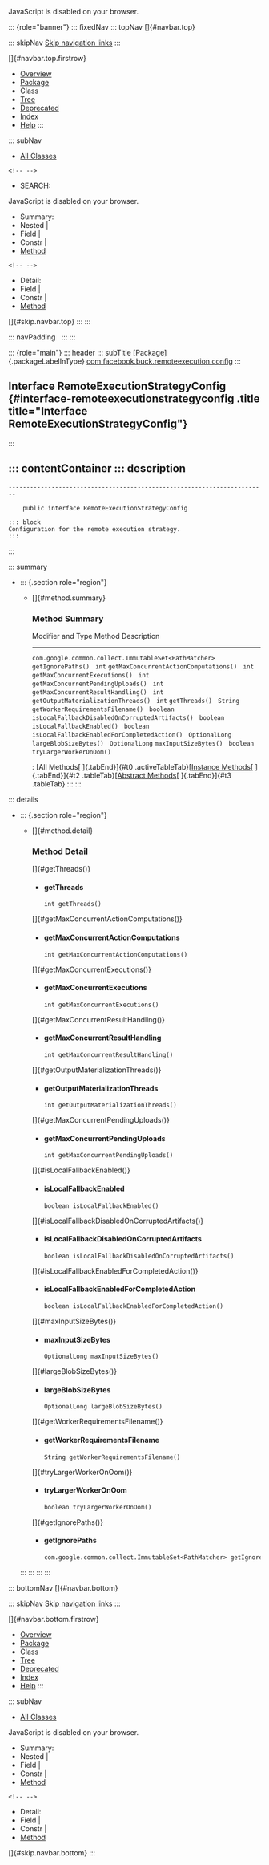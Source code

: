 <div>

JavaScript is disabled on your browser.

</div>

::: {role="banner"}
::: fixedNav
::: topNav
[]{#navbar.top}

::: skipNav
[Skip navigation links](#skip.navbar.top "Skip navigation links")
:::

[]{#navbar.top.firstrow}

-   [Overview](../../../../../index.html)
-   [Package](package-summary.html)
-   Class
-   [Tree](package-tree.html)
-   [Deprecated](../../../../../deprecated-list.html)
-   [Index](../../../../../index-all.html)
-   [Help](../../../../../help-doc.html)
:::

::: subNav
-   [All Classes](../../../../../allclasses.html)

```{=html}
<!-- -->
```
-   SEARCH:

<div>

<div>

JavaScript is disabled on your browser.

</div>

</div>

<div>

-   Summary: 
-   Nested \| 
-   Field \| 
-   Constr \| 
-   [Method](#method.summary)

```{=html}
<!-- -->
```
-   Detail: 
-   Field \| 
-   Constr \| 
-   [Method](#method.detail)

</div>

[]{#skip.navbar.top}
:::
:::

::: navPadding
 
:::
:::

::: {role="main"}
::: header
::: subTitle
[Package]{.packageLabelInType} [com.facebook.buck.remoteexecution.config](package-summary.html)
:::

## Interface RemoteExecutionStrategyConfig {#interface-remoteexecutionstrategyconfig .title title="Interface RemoteExecutionStrategyConfig"}
:::

::: contentContainer
::: description
-   

    ------------------------------------------------------------------------

        public interface RemoteExecutionStrategyConfig

    ::: block
    Configuration for the remote execution strategy.
    :::
:::

::: summary
-   ::: {.section role="region"}
    -   []{#method.summary}

        ### Method Summary

          Modifier and Type                                       Method                                            Description
          ------------------------------------------------------- ------------------------------------------------- -------------
          `com.google.common.collect.ImmutableSet<PathMatcher>`   `getIgnorePaths()`                                 
          `int`                                                   `getMaxConcurrentActionComputations()`             
          `int`                                                   `getMaxConcurrentExecutions()`                     
          `int`                                                   `getMaxConcurrentPendingUploads()`                 
          `int`                                                   `getMaxConcurrentResultHandling()`                 
          `int`                                                   `getOutputMaterializationThreads()`                
          `int`                                                   `getThreads()`                                     
          `String`                                                `getWorkerRequirementsFilename()`                  
          `boolean`                                               `isLocalFallbackDisabledOnCorruptedArtifacts()`    
          `boolean`                                               `isLocalFallbackEnabled()`                         
          `boolean`                                               `isLocalFallbackEnabledForCompletedAction()`       
          `OptionalLong`                                          `largeBlobSizeBytes()`                             
          `OptionalLong`                                          `maxInputSizeBytes()`                              
          `boolean`                                               `tryLargerWorkerOnOom()`                           

          : [All Methods[ ]{.tabEnd}]{#t0 .activeTableTab}[[Instance
          Methods](javascript:show(2);)[ ]{.tabEnd}]{#t2
          .tableTab}[[Abstract
          Methods](javascript:show(4);)[ ]{.tabEnd}]{#t3 .tableTab}
    :::
:::

::: details
-   ::: {.section role="region"}
    -   []{#method.detail}

        ### Method Detail

        []{#getThreads()}

        -   #### getThreads

            ``` methodSignature
            int getThreads()
            ```

        []{#getMaxConcurrentActionComputations()}

        -   #### getMaxConcurrentActionComputations

            ``` methodSignature
            int getMaxConcurrentActionComputations()
            ```

        []{#getMaxConcurrentExecutions()}

        -   #### getMaxConcurrentExecutions

            ``` methodSignature
            int getMaxConcurrentExecutions()
            ```

        []{#getMaxConcurrentResultHandling()}

        -   #### getMaxConcurrentResultHandling

            ``` methodSignature
            int getMaxConcurrentResultHandling()
            ```

        []{#getOutputMaterializationThreads()}

        -   #### getOutputMaterializationThreads

            ``` methodSignature
            int getOutputMaterializationThreads()
            ```

        []{#getMaxConcurrentPendingUploads()}

        -   #### getMaxConcurrentPendingUploads

            ``` methodSignature
            int getMaxConcurrentPendingUploads()
            ```

        []{#isLocalFallbackEnabled()}

        -   #### isLocalFallbackEnabled

            ``` methodSignature
            boolean isLocalFallbackEnabled()
            ```

        []{#isLocalFallbackDisabledOnCorruptedArtifacts()}

        -   #### isLocalFallbackDisabledOnCorruptedArtifacts

            ``` methodSignature
            boolean isLocalFallbackDisabledOnCorruptedArtifacts()
            ```

        []{#isLocalFallbackEnabledForCompletedAction()}

        -   #### isLocalFallbackEnabledForCompletedAction

            ``` methodSignature
            boolean isLocalFallbackEnabledForCompletedAction()
            ```

        []{#maxInputSizeBytes()}

        -   #### maxInputSizeBytes

            ``` methodSignature
            OptionalLong maxInputSizeBytes()
            ```

        []{#largeBlobSizeBytes()}

        -   #### largeBlobSizeBytes

            ``` methodSignature
            OptionalLong largeBlobSizeBytes()
            ```

        []{#getWorkerRequirementsFilename()}

        -   #### getWorkerRequirementsFilename

            ``` methodSignature
            String getWorkerRequirementsFilename()
            ```

        []{#tryLargerWorkerOnOom()}

        -   #### tryLargerWorkerOnOom

            ``` methodSignature
            boolean tryLargerWorkerOnOom()
            ```

        []{#getIgnorePaths()}

        -   #### getIgnorePaths

            ``` methodSignature
            com.google.common.collect.ImmutableSet<PathMatcher> getIgnorePaths()
            ```
    :::
:::
:::
:::

::: bottomNav
[]{#navbar.bottom}

::: skipNav
[Skip navigation links](#skip.navbar.bottom "Skip navigation links")
:::

[]{#navbar.bottom.firstrow}

-   [Overview](../../../../../index.html)
-   [Package](package-summary.html)
-   Class
-   [Tree](package-tree.html)
-   [Deprecated](../../../../../deprecated-list.html)
-   [Index](../../../../../index-all.html)
-   [Help](../../../../../help-doc.html)
:::

::: subNav
-   [All Classes](../../../../../allclasses.html)

<div>

<div>

JavaScript is disabled on your browser.

</div>

</div>

<div>

-   Summary: 
-   Nested \| 
-   Field \| 
-   Constr \| 
-   [Method](#method.summary)

```{=html}
<!-- -->
```
-   Detail: 
-   Field \| 
-   Constr \| 
-   [Method](#method.detail)

</div>

[]{#skip.navbar.bottom}
:::
